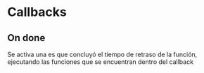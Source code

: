 # Callbacks

## On done

Se activa una es que concluyó el tiempo de retraso de la función, ejecutando las funciones que se encuentran dentro del callback

